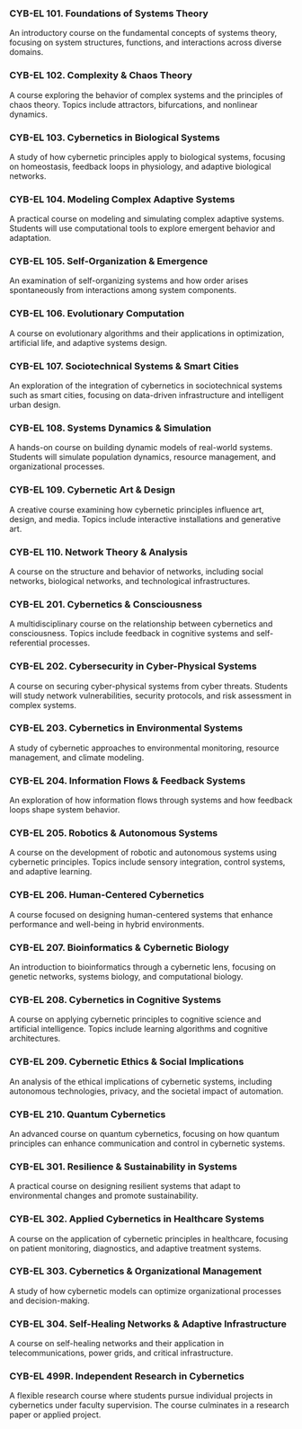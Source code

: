 ### CYB-EL 101. Foundations of Systems Theory

An introductory course on the fundamental concepts of systems theory, focusing on system structures, functions, and interactions across diverse domains.

### CYB-EL 102. Complexity & Chaos Theory

A course exploring the behavior of complex systems and the principles of chaos theory. Topics include attractors, bifurcations, and nonlinear dynamics.

### CYB-EL 103. Cybernetics in Biological Systems

A study of how cybernetic principles apply to biological systems, focusing on homeostasis, feedback loops in physiology, and adaptive biological networks.

### CYB-EL 104. Modeling Complex Adaptive Systems

A practical course on modeling and simulating complex adaptive systems. Students will use computational tools to explore emergent behavior and adaptation.

### CYB-EL 105. Self-Organization & Emergence

An examination of self-organizing systems and how order arises spontaneously from interactions among system components.

### CYB-EL 106. Evolutionary Computation

A course on evolutionary algorithms and their applications in optimization, artificial life, and adaptive systems design.

### CYB-EL 107. Sociotechnical Systems & Smart Cities

An exploration of the integration of cybernetics in sociotechnical systems such as smart cities, focusing on data-driven infrastructure and intelligent urban design.

### CYB-EL 108. Systems Dynamics & Simulation

A hands-on course on building dynamic models of real-world systems. Students will simulate population dynamics, resource management, and organizational processes.

### CYB-EL 109. Cybernetic Art & Design

A creative course examining how cybernetic principles influence art, design, and media. Topics include interactive installations and generative art.

### CYB-EL 110. Network Theory & Analysis

A course on the structure and behavior of networks, including social networks, biological networks, and technological infrastructures.

### CYB-EL 201. Cybernetics & Consciousness

A multidisciplinary course on the relationship between cybernetics and consciousness. Topics include feedback in cognitive systems and self-referential processes.

### CYB-EL 202. Cybersecurity in Cyber-Physical Systems

A course on securing cyber-physical systems from cyber threats. Students will study network vulnerabilities, security protocols, and risk assessment in complex systems.

### CYB-EL 203. Cybernetics in Environmental Systems

A study of cybernetic approaches to environmental monitoring, resource management, and climate modeling.

### CYB-EL 204. Information Flows & Feedback Systems

An exploration of how information flows through systems and how feedback loops shape system behavior.

### CYB-EL 205. Robotics & Autonomous Systems

A course on the development of robotic and autonomous systems using cybernetic principles. Topics include sensory integration, control systems, and adaptive learning.

### CYB-EL 206. Human-Centered Cybernetics

A course focused on designing human-centered systems that enhance performance and well-being in hybrid environments.

### CYB-EL 207. Bioinformatics & Cybernetic Biology

An introduction to bioinformatics through a cybernetic lens, focusing on genetic networks, systems biology, and computational biology.

### CYB-EL 208. Cybernetics in Cognitive Systems

A course on applying cybernetic principles to cognitive science and artificial intelligence. Topics include learning algorithms and cognitive architectures.

### CYB-EL 209. Cybernetic Ethics & Social Implications

An analysis of the ethical implications of cybernetic systems, including autonomous technologies, privacy, and the societal impact of automation.

### CYB-EL 210. Quantum Cybernetics

An advanced course on quantum cybernetics, focusing on how quantum principles can enhance communication and control in cybernetic systems.

### CYB-EL 301. Resilience & Sustainability in Systems

A practical course on designing resilient systems that adapt to environmental changes and promote sustainability.

### CYB-EL 302. Applied Cybernetics in Healthcare Systems

A course on the application of cybernetic principles in healthcare, focusing on patient monitoring, diagnostics, and adaptive treatment systems.

### CYB-EL 303. Cybernetics & Organizational Management

A study of how cybernetic models can optimize organizational processes and decision-making.

### CYB-EL 304. Self-Healing Networks & Adaptive Infrastructure

A course on self-healing networks and their application in telecommunications, power grids, and critical infrastructure.

### CYB-EL 499R. Independent Research in Cybernetics

A flexible research course where students pursue individual projects in cybernetics under faculty supervision. The course culminates in a research paper or applied project.
